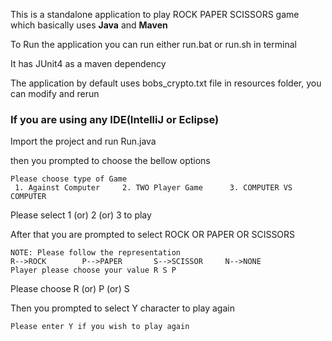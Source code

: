 This is a standalone application to play ROCK PAPER SCISSORS game which basically uses <b>Java</b> and <b>Maven</b>

To Run the application you can run either run.bat or run.sh in terminal

It has JUnit4 as a maven dependency

The application by default uses bobs_crypto.txt file in resources folder, you can modify and rerun

<h3>If you are using any IDE(IntelliJ or Eclipse)</h3>
Import the project and run Run.java

then you prompted to choose the bellow options

```
Please choose type of Game
 1. Against Computer     2. TWO Player Game      3. COMPUTER VS COMPUTER

```

Please select 1 (or)  2 (or) 3 to play

After that you are prompted to select ROCK OR PAPER OR SCISSORS

```
NOTE: Please follow the representation
R-->ROCK        P-->PAPER       S-->SCISSOR     N-->NONE
Player please choose your value R S P

```

Please choose R (or) P (or) S

Then you prompted to select Y character to play again
```
Please enter Y if you wish to play again
```